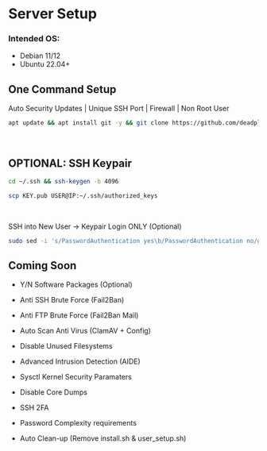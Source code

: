 
# Server Setup

### Intended OS:
- Debian 11/12
- Ubuntu 22.04+

## One Command Setup
Auto Security Updates | Unique SSH Port | Firewall | Non Root User
```bash
apt update && apt install git -y && git clone https://github.com/deadplev-ai/ASS_Auto-Server-Secure.git && cd ASS_Auto-Server-Secure && chmod +x install.sh && ./install.sh
```
<br />

## OPTIONAL: SSH Keypair
```bash
cd ~/.ssh && ssh-keygen -b 4096
```
```bash
scp KEY.pub USER@IP:~/.ssh/authorized_keys
```
<br />

SSH into New User → Keypair Login ONLY (Optional)
```bash
sudo sed -i 's/PasswordAuthentication yes\b/PasswordAuthentication no/gI' /etc/ssh/sshd_config && sudo systemctl restart ssh && echo && echo "***********************" && echo "Security Setup Complete!" && echo "***********************" && echo
```

## Coming Soon

- Y/N Software Packages (Optional)
- Anti SSH Brute Force (Fail2Ban)
- Anti FTP Brute Force (Fail2Ban Mail)
- Auto Scan Anti Virus (ClamAV + Config)
- Disable Unused Filesystems
- Advanced Intrusion Detection (AIDE)
- Sysctl Kernel Security Paramaters
- Disable Core Dumps
- SSH 2FA
- Password Complexity requirements

- Auto Clean-up (Remove install.sh & user_setup.sh)
